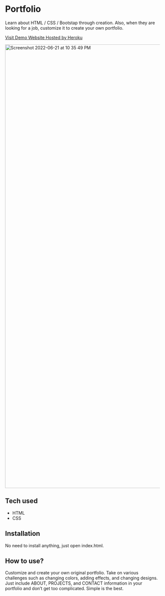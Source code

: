 # Portfolio
 Learn about HTML / CSS / Bootstap through creation. Also, when they are looking for a job, customize it to create your own portfolio.
 
[Visit Demo Website Hosted by Heroku](https://portfolio-1.murtazahosseini.repl.co/)

<img width="1440" alt="Screenshot 2022-06-21 at 10 35 49 PM" src="https://user-images.githubusercontent.com/100741119/174857766-6031777a-0f6f-42d4-9c2a-906514c777e4.png">


## Tech used
* HTML
* CSS


## Installation
No need to install anything, just open index.html.

## How to use?
Customize and create your own original portfolio. Take on various challenges such as changing colors, adding effects, and changing designs. Just include ABOUT, PROJECTS, and CONTACT information in your portfolio and don’t get too complicated. Simple is the best.
